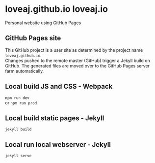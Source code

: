 # loveaj.github.io   loveaj.io
Personal website using GitHub Pages

## GitHub Pages site
This GitHub project is a user site as determined by the project name `loveaj.github.io`.  
Changes pushed to the remote master (GitHub) trigger a Jekyll build on GitHub. The generated files are moved over to the GitHub Pages server farm automatically.


## Local build JS and CSS - Webpack
`npm run dev`  
or
`npm run prod`  

## Local build static pages - Jekyll
`jekyll build`  

## Local run local webserver - Jekyll
`jekyll serve`  
